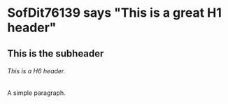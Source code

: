 # SofDit76139 says "This is a great H1 header"
## This is the subheader
###### This is a H6 header.
A simple paragraph.
